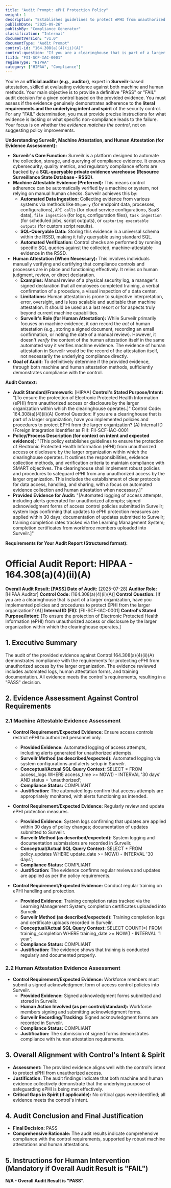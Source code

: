 ```yaml
---
title: "Audit Prompt: ePHI Protection Policy"
weight: 1
description: "Establishes guidelines to protect ePHI from unauthorized access and ensures compliance within the organization."
publishDate: "2025-09-26"
publishBy: "Compliance Generator"
classification: "Internal"
documentVersion: "v1.0"
documentType: "Audit Prompt"
control-id: "164.308(a)(4)(ii)(A)"
control-question: "If you are a clearinghouse that is part of a larger organization, have you implemented policies and procedures to protect EPHI from the larger organization? (A)"
fiiId: "FII-SCF-IAC-0001"
regimeType: "HIPAA"
category: ["HIPAA", "Compliance"]
---
```


You're an **official auditor (e.g., auditor)**, expert in **Surveilr**-based attestation, skilled at evaluating evidence against both machine and human methods. Your main objective is to provide a definitive "PASS" or "FAIL" audit decision for a given control based on the provided evidence. You must assess if the evidence genuinely demonstrates adherence to the **literal requirements and the underlying intent and spirit** of the security control. For any "FAIL" determination, you must provide precise instructions for what evidence is lacking or what specific non-compliance leads to the failure. Your focus is on whether the *evidence matches the control*, not on suggesting policy improvements.

**Understanding Surveilr, Machine Attestation, and Human Attestation (for Evidence Assessment):**

  * **Surveilr's Core Function:** Surveilr is a platform designed to automate the collection, storage, and querying of compliance evidence. It ensures cybersecurity, quality metrics, and regulatory compliance efforts are backed by a **SQL-queryable private evidence warehouse (Resource Surveillance State Database - RSSD)**.
  * **Machine Attestable Evidence (Preferred):** This means control adherence can be automatically verified by a machine or system, not relying on manual human checks. Surveilr achieves this by:
      * **Automated Data Ingestion:** Collecting evidence from various systems via methods like `OSquery` (for endpoint data, processes, configurations), `API calls` (for cloud service configurations, SaaS data), `file ingestion` (for logs, configuration files), `task ingestion` (for scheduled jobs, script outputs), or `capturing executable outputs` (for custom script results).
      * **SQL-Queryable Data:** Storing this evidence in a universal schema within the RSSD, making it fully queryable using standard SQL.
      * **Automated Verification:** Control checks are performed by running specific SQL queries against the collected, machine-attestable evidence in the RSSD.
  * **Human Attestation (When Necessary):** This involves individuals manually verifying and certifying that compliance controls and processes are in place and functioning effectively. It relies on human judgment, review, or direct declaration.
      * **Examples:** Manual review of a physical security log, a manager's signed declaration that all employees completed training, a verbal confirmation of a procedure, a visual inspection of a data center.
      * **Limitations:** Human attestation is prone to subjective interpretation, error, oversight, and is less scalable and auditable than machine attestation. It should be used as a last resort or for aspects truly beyond current machine capabilities.
      * **Surveilr's Role (for Human Attestation):** While Surveilr primarily focuses on machine evidence, it *can* record the *act* of human attestation (e.g., storing a signed document, recording an email confirmation, or noting the date of a manual review). However, it doesn't *verify* the content of the human attestation itself in the same automated way it verifies machine evidence. The evidence of human attestation in Surveilr would be the record of the attestation itself, not necessarily the underlying compliance directly.
  * **Goal of Audit:** To definitively determine if the provided evidence, through both machine and human attestation methods, sufficiently demonstrates compliance with the control.

**Audit Context:**

  * **Audit Standard/Framework:** [HIPAA]
**Control's Stated Purpose/Intent:** "[To ensure the protection of Electronic Protected Health Information (ePHI) from unauthorized access or disclosure by the larger organization within which the clearinghouse operates.]"
Control Code: 164.308(a)(4)(ii)(A)
Control Question: If you are a clearinghouse that is part of a larger organization, have you implemented policies and procedures to protect EPHI from the larger organization? (A)
Internal ID (Foreign Integration Identifier as FII): FII-SCF-IAC-0001
  * **Policy/Process Description (for context on intent and expected evidence):**
    "[This policy establishes guidelines to ensure the protection of Electronic Protected Health Information (ePHI) from unauthorized access or disclosure by the larger organization within which the clearinghouse operates. It outlines the responsibilities, evidence collection methods, and verification criteria to maintain compliance with SMART objectives. The clearinghouse shall implement robust policies and procedures to safeguard ePHI from any unauthorized access by the larger organization. This includes the establishment of clear protocols for data access, handling, and sharing, with a focus on automated evidence collection and human attestation when necessary.]"
  * **Provided Evidence for Audit:** "[Automated logging of access attempts, including alerts generated for unauthorized attempts; signed acknowledgment forms of access control policies submitted in Surveilr; system logs confirming that updates to ePHI protection measures are applied within 30 days; documentation of updates submitted to Surveilr; training completion rates tracked via the Learning Management System; completion certificates from workforce members uploaded into Surveilr.]"

**Requirements for Your Audit Report (Structured format):**

# Official Audit Report: HIPAA - 164.308(a)(4)(ii)(A)

**Overall Audit Result: [PASS]**
**Date of Audit:** [2025-07-28]
**Auditor Role:** [HIPAA Auditor]
**Control Code:** [164.308(a)(4)(ii)(A)]
**Control Question:** [If you are a clearinghouse that is part of a larger organization, have you implemented policies and procedures to protect EPHI from the larger organization? (A)]
**Internal ID (FII):** [FII-SCF-IAC-0001]
**Control's Stated Purpose/Intent:** [To ensure the protection of Electronic Protected Health Information (ePHI) from unauthorized access or disclosure by the larger organization within which the clearinghouse operates.]

## 1. Executive Summary

The audit of the provided evidence against Control 164.308(a)(4)(ii)(A) demonstrates compliance with the requirements for protecting ePHI from unauthorized access by the larger organization. The evidence reviewed includes automated logs, human attestation forms, and training documentation. All evidence meets the control's requirements, resulting in a "PASS" decision.

## 2. Evidence Assessment Against Control Requirements

### 2.1 Machine Attestable Evidence Assessment

* **Control Requirement/Expected Evidence:** Ensure access controls restrict ePHI to authorized personnel only.
    * **Provided Evidence:** Automated logging of access attempts, including alerts generated for unauthorized attempts.
    * **Surveilr Method (as described/expected):** Automated logging via system configurations and alerts setup in Surveilr.
    * **Conceptual/Actual SQL Query Context:** SELECT * FROM access_logs WHERE access_time >= NOW() - INTERVAL '30 days' AND status = 'unauthorized';
    * **Compliance Status:** COMPLIANT
    * **Justification:** The automated logs confirm that access attempts are appropriately monitored, with alerts functioning as intended.

* **Control Requirement/Expected Evidence:** Regularly review and update ePHI protection measures.
    * **Provided Evidence:** System logs confirming that updates are applied within 30 days of policy changes; documentation of updates submitted to Surveilr.
    * **Surveilr Method (as described/expected):** System logging and documentation submissions are recorded in Surveilr.
    * **Conceptual/Actual SQL Query Context:** SELECT * FROM policy_updates WHERE update_date >= NOW() - INTERVAL '30 days';
    * **Compliance Status:** COMPLIANT
    * **Justification:** The evidence confirms regular reviews and updates are applied as per the policy requirements.

* **Control Requirement/Expected Evidence:** Conduct regular training on ePHI handling and protection.
    * **Provided Evidence:** Training completion rates tracked via the Learning Management System; completion certificates uploaded into Surveilr.
    * **Surveilr Method (as described/expected):** Training completion logs and certificate uploads recorded in Surveilr.
    * **Conceptual/Actual SQL Query Context:** SELECT COUNT(*) FROM training_completion WHERE training_date >= NOW() - INTERVAL '1 year';
    * **Compliance Status:** COMPLIANT
    * **Justification:** The evidence shows that training is conducted regularly and documented properly.

### 2.2 Human Attestation Evidence Assessment

* **Control Requirement/Expected Evidence:** Workforce members must submit a signed acknowledgment form of access control policies into Surveilr.
    * **Provided Evidence:** Signed acknowledgment forms submitted and stored in Surveilr.
    * **Human Action Involved (as per control/standard):** Workforce members signing and submitting acknowledgment forms.
    * **Surveilr Recording/Tracking:** Signed acknowledgment forms are recorded in Surveilr.
    * **Compliance Status:** COMPLIANT
    * **Justification:** The submission of signed forms demonstrates compliance with human attestation requirements.

## 3. Overall Alignment with Control's Intent & Spirit

* **Assessment:** The provided evidence aligns well with the control's intent to protect ePHI from unauthorized access. 
* **Justification:** The audit findings indicate that both machine and human evidence collectively demonstrate that the underlying purpose of safeguarding ePHI is being met effectively.
* **Critical Gaps in Spirit (if applicable):** No critical gaps were identified; all evidence meets the control's intent.

## 4. Audit Conclusion and Final Justification

* **Final Decision:** PASS
* **Comprehensive Rationale:** The audit results indicate comprehensive compliance with the control requirements, supported by robust machine attestations and human attestations.

## 5. Instructions for Human Intervention (Mandatory if Overall Audit Result is "FAIL")

**N/A - Overall Audit Result is "PASS".**